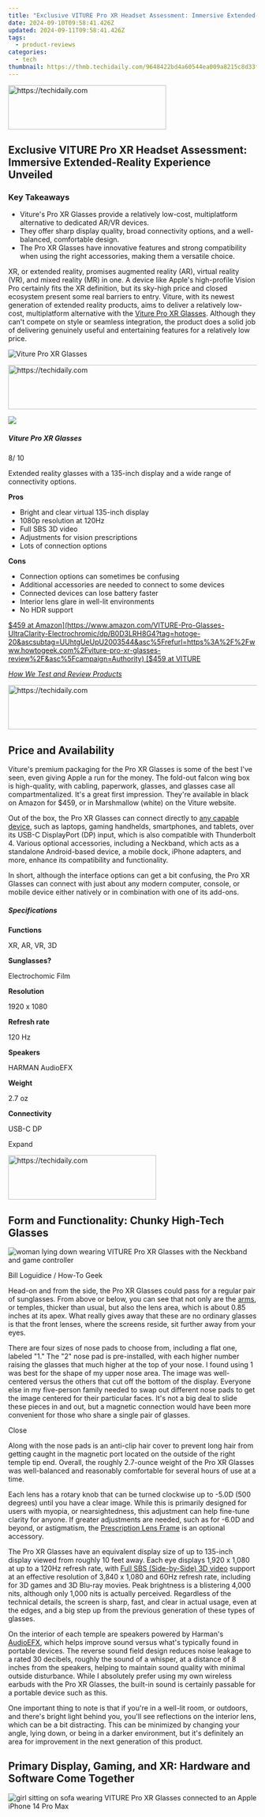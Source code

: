 ```yaml
---
title: "Exclusive VITURE Pro XR Headset Assessment: Immersive Extended-Reality Experience Unveiled"
date: 2024-09-10T09:58:41.426Z
updated: 2024-09-11T09:58:41.426Z
tags:
  - product-reviews
categories:
  - tech
thumbnail: https://thmb.techidaily.com/9648422bd4a60544ea009a8215c8d33f0ea36e37be4db7347e6bdc7775fbd6e2.jpg
---
```






<!-- affiliate ads begin -->
<a href="https://bluettius.sjv.io/c/5597632/2139121/17108" target="_top" id="2139121">
  <img src="//a.impactradius-go.com/display-ad/17108-2139121" border="0" alt="https://techidaily.com" width="320" height="90"/>
</a>
<img height="0" width="0" src="https://bluettius.sjv.io/i/5597632/2139121/17108" style="position:absolute;visibility:hidden;" border="0" />
<!-- affiliate ads end -->




## Exclusive VITURE Pro XR Headset Assessment: Immersive Extended-Reality Experience Unveiled

### Key Takeaways

* Viture's Pro XR Glasses provide a relatively low-cost, multiplatform alternative to dedicated AR/VR devices.
* They offer sharp display quality, broad connectivity options, and a well-balanced, comfortable design.
* The Pro XR Glasses have innovative features and strong compatibility when using the right accessories, making them a versatile choice.

 XR, or extended reality, promises augmented reality (AR), virtual reality (VR), and mixed reality (MR) in one. A device like Apple's high-profile Vision Pro certainly fits the XR definition, but its sky-high price and closed ecosystem present some real barriers to entry. Viture, with its newest generation of extended reality products, aims to deliver a relatively low-cost, multiplatform alternative with the [Viture Pro XR Glasses](https://www.amazon.com/VITURE-Pro-Glasses-UltraClarity-Electrochromic/dp/B0D3LRH8G4?tag=hotoge-20&ascsubtag=UUhtgUeUpU2003544&asc%5Frefurl=https%3A%2F%2Fwww.howtogeek.com%2Fviture-pro-xr-glasses-review%2F&asc%5Fcampaign=Authority). Although they can't compete on style or seamless integration, the product does a solid job of delivering genuinely useful and entertaining features for a relatively low price.

![Viture Pro XR Glasses](https://static1.howtogeekimages.com/wordpress/wp-content/uploads/2024/07/viture-pro-xr-glasses.png) 





<!-- affiliate ads begin -->
<a href="https://ephamedtechinc.pxf.io/c/5597632/2136615/26400" target="_top" id="2136615">
  <img src="//a.impactradius-go.com/display-ad/26400-2136615" border="0" alt="https://techidaily.com" width="728" height="90"/>
</a>
<img height="0" width="0" src="https://ephamedtechinc.pxf.io/i/5597632/2136615/26400" style="position:absolute;visibility:hidden;" border="0" />
<!-- affiliate ads end -->




![](https://static1.howtogeekimages.com/wordpresshttps://static0.howtogeekimages.com/wordpress/wp-content/uploads/2024/01/htg-rec-2024-2000-1.png) 

#####  Viture Pro XR Glasses

8/ 10 

Extended reality glasses with a 135-inch display and a wide range of connectivity options.

**Pros** 
* Bright and clear virtual 135-inch display
* 1080p resolution at 120Hz
* Full SBS 3D video
* Adjustments for vision prescriptions
* Lots of connection options

**Cons** 
* Connection options can sometimes be confusing
* Additional accessories are needed to connect to some devices
* Connected devices can lose battery faster
* Interior lens glare in well-lit environments
* No HDR support

[$459 at Amazon](https://www.amazon.com/VITURE-Pro-Glasses-UltraClarity-Electrochromic/dp/B0D3LRH8G4?tag=hotoge-20&ascsubtag=UUhtgUeUpU2003544&asc%5Frefurl=https%3A%2F%2Fwww.howtogeek.com%2Fviture-pro-xr-glasses-review%2F&asc%5Fcampaign=Authority) [$459 at VITURE](http://pro.viture.com/) 

[_How We Test and Review Products_](https://vp-tips.techidaily.com/swiftly-move-data-fast-and-reliable-methods-to-direct-files-onto-your-computer/)





<!-- affiliate ads begin -->
<a href="https://zebaoaffiliateprogram.pxf.io/c/5597632/2137974/21526" target="_top" id="2137974">
  <img src="//a.impactradius-go.com/display-ad/21526-2137974" border="0" alt="https://techidaily.com" width="728" height="90"/>
</a>
<img height="0" width="0" src="https://zebaoaffiliateprogram.pxf.io/i/5597632/2137974/21526" style="position:absolute;visibility:hidden;" border="0" />
<!-- affiliate ads end -->




## **Price and Availability** 

 Viture's premium packaging for the Pro XR Glasses is some of the best I've seen, even giving Apple a run for the money. The fold-out falcon wing box is high-quality, with cabling, paperwork, glasses, and glasses case all compartmentalized. It's a great first impression. They're available in black on Amazon for $459, or in Marshmallow (white) on the Viture website.

 Out of the box, the Pro XR Glasses can connect directly to [any capable device](https://www.viture.com/compatibility), such as laptops, gaming handhelds, smartphones, and tablets, over its USB-C DisplayPort (DP) input, which is also compatible with Thunderbolt 4\. Various optional accessories, including a Neckband, which acts as a standalone Android-based device, a mobile dock, iPhone adapters, and more, enhance its compatibility and functionality.

 In short, although the interface options can get a bit confusing, the Pro XR Glasses can connect with just about any modern computer, console, or mobile device either natively or in combination with one of its add-ons.

#####  Specifications

**Functions** 

 XR, AR, VR, 3D 

**Sunglasses?** 

 Electrochomic Film 

**Resolution** 

 1920 x 1080 

**Refresh rate** 

 120 Hz 

**Speakers** 

 HARMAN AudioEFX 

**Weight** 

 2.7 oz 

**Connectivity** 

 USB-C DP 

Expand 





<!-- affiliate ads begin -->
<a href="https://aligracehair.sjv.io/c/5597632/2115946/19272" target="_top" id="2115946">
  <img src="//a.impactradius-go.com/display-ad/19272-2115946" border="0" alt="https://techidaily.com" width="300" height="90"/>
</a>
<img height="0" width="0" src="https://aligracehair.sjv.io/i/5597632/2115946/19272" style="position:absolute;visibility:hidden;" border="0" />
<!-- affiliate ads end -->




## **Form and Functionality: Chunky High-Tech Glasses** 

![woman lying down wearing VITURE Pro XR Glasses with the Neckband and game controller](https://static1.howtogeekimages.com/wordpress/wp-content/uploads/wm/2024/06/02-2024-06-06-13-32-02.jpg) 

Bill Loguidice / How-To Geek

 Head-on and from the side, the Pro XR Glasses could pass for a regular pair of sunglasses. From above or below, you can see that not only are the [arms](https://felixgray.com/blog/learning-about-the-different-parts-of-glasses/), or temples, thicker than usual, but also the lens area, which is about 0.85 inches at its apex. What really gives away that these are no ordinary glasses is that the front lenses, where the screens reside, sit further away from your eyes.

 There are four sizes of nose pads to choose from, including a flat one, labeled "1." The "2" nose pad is pre-installed, with each higher number raising the glasses that much higher at the top of your nose. I found using 1 was best for the shape of my upper nose area. The image was well-centered versus the others that cut off the bottom of the display. Everyone else in my five-person family needed to swap out different nose pads to get the image centered for their particular faces. It's not a big deal to slide these pieces in and out, but a magnetic connection would have been more convenient for those who share a single pair of glasses.

Close 

 Along with the nose pads is an anti-clip hair cover to prevent long hair from getting caught in the magnetic port located on the outside of the right temple tip end. Overall, the roughly 2.7-ounce weight of the Pro XR Glasses was well-balanced and reasonably comfortable for several hours of use at a time.

 Each lens has a rotary knob that can be turned clockwise up to -5.0D (500 degrees) until you have a clear image. While this is primarily designed for users with myopia, or nearsightedness, this adjustment can help fine-tune clarity for anyone. If greater adjustments are needed, such as for -6.0D and beyond, or astigmatism, the [Prescription Lens Frame](https://academy.viture.com/xr%5Fglasses/accessories#viturexrglassesprescriptionlensframe) is an optional accessory.

 The Pro XR Glasses have an equivalent display size of up to 135-inch display viewed from roughly 10 feet away. Each eye displays 1,920 x 1,080 at up to a 120Hz refresh rate, with [Full SBS (Side-by-Side) 3D video](https://www.easefab.com/instructabletips/half-sbs-vs-full-sbs.html#:~:text=Half%20Side%2Dby%2DSide%20%28,3D%201920%C3%971080%20frame.) support at an effective resolution of 3,840 x 1,080 and 60Hz refresh rate, including for 3D games and 3D Blu-ray movies. Peak brightness is a blistering 4,000 nits, although only 1,000 nits is actually perceived. Regardless of the technical details, the screen is sharp, fast, and clear in actual usage, even at the edges, and a big step up from the previous generation of these types of glasses.

 On the interior of each temple are speakers powered by Harman's [AudioEFX](https://embedded.harman.com/audioefx), which helps improve sound versus what's typically found in portable devices. The reverse sound field design reduces noise leakage to a rated 30 decibels, roughly the sound of a whisper, at a distance of 8 inches from the speakers, helping to maintain sound quality with minimal outside disturbance. While I absolutely prefer using my own wireless earbuds with the Pro XR Glasses, the built-in sound is certainly passable for a portable device such as this.

 One important thing to note is that if you're in a well-lit room, or outdoors, and there's bright light behind you, you'll see reflections on the interior lens, which can be a bit distracting. This can be minimized by changing your angle, lying down, or being in a darker environment, but it's definitely an area for improvement in the next generation of this product.

## **Primary Display, Gaming, and XR: Hardware and Software Come Together** 

![girl sitting on sofa wearing VITURE Pro XR Glasses connected to an Apple iPhone 14 Pro Max](https://static1.howtogeekimages.com/wordpress/wp-content/uploads/wm/2024/06/04-2024-06-07-16-03-02.jpg) 





<!-- affiliate ads begin -->
<span id="2127886">
					<video width="576" height="1024" style="cursor:pointer"
           poster="//a.impactradius-go.com/display-clicktoplayimage/2127886.png"
           onclick="if(!this.playClicked){this.play();this.setAttribute('controls',true);this.playClicked=true;}">
	   <source src="//a.impactradius-go.com/display-ad/18498-2127886">
	   <img src="//a.impactradius-go.com/display-clicktoplayimage/2127886.png" style="border: none; height: 100%; width: 100%; object-fit: contain">
	</video>
	<div style="width:360px;text-align:center"><a href="javascript:window.open(decodeURIComponent('https%3A%2F%2Funicoeye.pxf.io%2Fc%2F5597632%2F2127886%2F18498'), '_blank');void(0);">Click here</a></div>
</span>
<img height="0" width="0" src="https://imp.pxf.io/i/5597632/2127886/18498" style="position:absolute;visibility:hidden;" border="0" />
<!-- affiliate ads end -->




Bill Loguidice / How-To Geek

 By default, connecting the Pro XR Glasses is as simple as attaching the USB-C-based DP cable to a compatible device. If a device has a USB-C port that outputs video, it should just work. I successfully tested this on a [Steam Deck](https://facebook-clips.techidaily.com/updated-the-art-of-revisiting-historical-facebook-posts-mobilelaptop-for-2024/), Nintendo Switch OLED, [Lenovo LOQ 15IAX9I laptop](https://shop-links.co/link/?exclusive=1&publisher_slug=itechdaily19598&url=https%3A%2F%2Fpsref.lenovo.com%2FProduct%2FLOQ%2FLOQ%255F15IAX9I), and a Samsung Galaxy Tab S7+, each immediately connecting and displaying flawlessly.

 Of course, with something like the Samsung Galaxy Tab S7+, the 1,920 x 1,080 resolution of the Pro XR Glasses is much lower than the tablet's native 2,800 x 1,752\. This resulted in a display that was not particularly sharp, but once I entered [DeX](https://youtube-sure.techidaily.com/into-the-world-of-chroma-keying-youtubes-guide-to-green-screens-for-2024/) mode, all that changed. With DeX, I was able to use my Bluetooth trackball and keyboard to create a wonderfully functional, and sharp, virtual desktop computing experience with the native resolution of the Pro XR Glasses. Just like with the Lenovo LOQ 151IAX9I laptop, this not only creates an intriguing portable monitor setup but can also provide privacy in a public environment like a coffee shop. While the strange looks you'll get may ultimately not be worth it, acting as a private display remains a genuine use case.

 Unfortunately, since the Pro XR Glasses do not have their own power source, it draws power from the USB-C port of the device it's connected to. With my original Steam Deck, this translated to losing roughly one percent of battery life for every minute I was using the display. For devices that can connect to other power sources at the same time, this is not really an issue, but for [devices like the Steam Deck](https://buynow-help.techidaily.com/wire-free-wonderment-the-allure-of-m06-headphones/) or Switch, or actually connecting common HDMI-based devices, you'll want to take advantage of some optional accessories.

 The updated [Viture Pro Mobile Dock](https://www.amazon.com/VITURE-Supports-Compatible-Handheld-Smartphones/dp/B0D3LT6BJW/?tag=hotoge-20&ascsubtag=UUhtgUeUpU2003544&asc%5Frefurl=https%3A%2F%2Fwww.howtogeek.com%2Fviture-pro-xr-glasses-review%2F&asc%5Fcampaign=Authority) ($129) is pretty much a must-have accessory, sporting a 13,000mAh battery in a compact case, and the same features as its [predecessor](https://www.amazon.com/Compatible-Nintendo-Switch-Handheld-Consoles-Chromecast/dp/B0CG65NRPL/?tag=hotoge-20&ascsubtag=UUhtgUeUpU2003544&asc%5Frefurl=https%3A%2F%2Fwww.howtogeek.com%2Fviture-pro-xr-glasses-review%2F&asc%5Fcampaign=Authority), just with better discharge efficiency for extended battery life. The dock provides up to eight hours of battery life with the Nintendo Switch, up to three hours with the original Steam Deck, and up to 20 hours with HDMI-based devices.

 The Pro Mobile Dock has an HDMI 1.4 input for connecting HDMI-based devices like the Microsoft Xbox Series X, Sony PlayStation 5, or Apple TV, as well as the same type of USB-C DP input found on the glasses, allowing devices additional ways to connect and power. You then plug your Pro XR Glasses into the first glasses USB-C port on the Mobile Dock, and can even connect a second pair of Pro XR, [One XR](https://www.amazon.com/Glasses-Display-Supported-Consoles-Adjustments-Electrochromic/dp/B0CGM2BMGN/?tag=hotoge-20&ascsubtag=UUhtgUeUpU2003544&asc%5Frefurl=https%3A%2F%2Fwww.howtogeek.com%2Fviture-pro-xr-glasses-review%2F&asc%5Fcampaign=Authority), or [One Lite XR](https://www.amazon.com/Glasses-Spatial-Supported-Consoles-Android-Adjustments/dp/B0CP5KZMBN/?tag=hotoge-20&ascsubtag=UUhtgUeUpU2003544&asc%5Frefurl=https%3A%2F%2Fwww.howtogeek.com%2Fviture-pro-xr-glasses-review%2F&asc%5Fcampaign=Authority) Glasses to the second glasses USB-C port for multiplayer gaming or watching the same video.

![VITURE Pro Mobile Dock](https://static1.howtogeekimages.com/wordpress/wp-content/uploads/wm/2024/06/04b-2024-05-27-17-09-17.jpg) 

Bill Loguidice / How-To Geek

 While the Pro Mobile Dock is a universal solution, Viture also makes Mobile Dock Mounts ($19) specifically for [Nintendo Switch](https://www.amazon.com/VITURE-Mobile-Mount-Switch-Carry/dp/B0CGMG3BSL?tag=hotoge-20&ascsubtag=UUhtgUeUpU2003544&asc%5Frefurl=https%3A%2F%2Fwww.howtogeek.com%2Fviture-pro-xr-glasses-review%2F&asc%5Fcampaign=Authority) and [Steam Deck](https://pro.viture.com/). These allow the Pro Mobile Dock to mount on the back of the Switch or Steam Deck, adding some weight, but keeping both devices portable.

 The Pro XR Glasses work with Apple's iPhone 15 series out of the box, but adding the [USB-C Charging XR Adapter](https://www.viture.com/store?pid=8346188087577) ($59) unlocks multiple virtual screens, 1-Click 3D, and VR video support via the [SpaceWalker](https://apps.apple.com/us/app/spacewalker-by-viture/id6450915765) app, which is also available for [Android](https://www.anrdoezrs.net/links/3607085/type/dlg/sid/UUhtgUeUpU2003544/https://play.google.com/store/apps/details?id=com.viture.spacewalker) and [macOS](https://viture.com/mac), with a Windows version promised in the near future. When paired with an iPhone 15, SpaceWalker is an impressive showpiece and gets you a lot of the way to the functionality of the premium [Apple Vision Pro](https://tiktok-videos.techidaily.com/formulating-a-heartfelt-tiktok-epilogue-for-2024/) headset. If you have an iPhone 14 or earlier like I do, you can use the [HDMI XR Adapter](https://www.amazon.com/stores/page/10648457-302B-4E2F-9199-D767CA91FE86?tag=hotoge-20&ascsubtag=UUhtgUeUpU2003544&asc%5Frefurl=https%3A%2F%2Fwww.howtogeek.com%2Fviture-pro-xr-glasses-review%2F&asc%5Fcampaign=Authority) ($69) to access a subset of the SpaceWalker app's features. You'll also need a [Lightning to Micro USB Adapter](https://www.amazon.com/VITURE-Lightning-Adapter-Certified-Streaming/dp/B0CGNKVMC9?tag=hotoge-20&ascsubtag=UUhtgUeUpU2003544&asc%5Frefurl=https%3A%2F%2Fwww.howtogeek.com%2Fviture-pro-xr-glasses-review%2F&asc%5Fcampaign=Authority) ($19) and a [Lightning to Digital AV adapter](https://www.amazon.com/Apple-Lightning-Digital-AV-Adapter/dp/B009WHV3BM/?tag=hotoge-20&ascsubtag=UUhtgUeUpU2003544&asc%5Frefurl=https%3A%2F%2Fwww.howtogeek.com%2Fviture-pro-xr-glasses-review%2F&asc%5Fcampaign=Authority) ($39) to complete the necessary connections.

Close 

 Using the SpaceWalker app with my iPhone 14 Pro Max was an interesting experience. I was able to use the built-in head tracking to view multiple screens and watch 360 degrees and VR videos, as well as use my iPhone as a virtual pointer to select things. Since the Pro XR Glasses don't have an all-encompassing field of view—it's still a centered image like a giant television—it's nowhere near as immersive as a traditional VR headset like the Meta Quest, but it's still nice to have the option. While I don't anticipate using the SpaceWalker app much until I get a newer iPhone, I do appreciate the physical connections allowing me to seamlessly display my phone's screen, including videos, on the Pro XR Glasses.





<!-- affiliate ads begin -->
<span id="1424527">
					<video width="864" height="1536" style="cursor:pointer"
           poster="//a.impactradius-go.com/display-clicktoplayimage/1424527.png"
           onclick="if(!this.playClicked){this.play();this.setAttribute('controls',true);this.playClicked=true;}">
	   <source src="//a.impactradius-go.com/display-ad/16446-1424527">
	   <img src="//a.impactradius-go.com/display-clicktoplayimage/1424527.png" style="border: none; height: 100%; width: 100%; object-fit: contain">
	</video>
	<div style="width:540px;text-align:center"><a href="javascript:window.open(decodeURIComponent('https%3A%2F%2Flaganoo.pxf.io%2Fc%2F5597632%2F1424527%2F16446'), '_blank');void(0);">Click here</a></div>
</span>
<img height="0" width="0" src="https://imp.pxf.io/i/5597632/1424527/16446" style="position:absolute;visibility:hidden;" border="0" />
<!-- affiliate ads end -->




## **Viture Neckband: A Home-Grown Solution With Issues** 

![VITURE Neckband](https://static1.howtogeekimages.com/wordpress/wp-content/uploads/wm/2024/06/05-2024-05-27-17-05-33.jpg) 





<!-- affiliate ads begin -->
<a href="https://bluettiit.sjv.io/c/5597632/2114265/17093" target="_top" id="2114265">
  <img src="//a.impactradius-go.com/display-ad/17093-2114265" border="0" alt="https://techidaily.com" width="728" height="90"/>
</a>
<img height="0" width="0" src="https://bluettiit.sjv.io/i/5597632/2114265/17093" style="position:absolute;visibility:hidden;" border="0" />
<!-- affiliate ads end -->




Bill Loguidice / How-To Geek

 If you don't want to worry about [what adapters go with what device](https://academy.viture.com/hdmi%5Fxr%5Fadapter/introduction#adapterfeaturecomparison), or what Pro XR Glasses features are supported, Viture offers a [Neckband](https://www.amazon.com/VITURE-Neckband-Compatible-Official-Bluetooth/dp/B0CGM6359P/?tag=hotoge-20&ascsubtag=UUhtgUeUpU2003544&asc%5Frefurl=https%3A%2F%2Fwww.howtogeek.com%2Fviture-pro-xr-glasses-review%2F&asc%5Fcampaign=Authority) ($179). It's a wearable Android-based device that connects directly to the Pro XR Glasses and lasts for a minimum of two hours between charges thanks to its 3,280mAh battery, although it also has a dedicated USB-C port to keep it powered for longer. You can install just about any app from the Google Play store, including video and game streaming apps. Major streaming and other apps are preinstalled, like Netflix, [PSPlay](https://www.anrdoezrs.net/links/3607085/type/dlg/sid/UUhtgUeUpU2003544/https://play.google.com/store/apps/details/PSPlay%5FPS5%5FPS4%5FRemote%5FPlay?id=psplay.grill.com&hl=en%5FUS), and [XBXPlay](https://www.anrdoezrs.net/links/3607085/type/dlg/sid/UUhtgUeUpU2003544/https://play.google.com/store/search?q=xbxplay&c=apps&hl=en%5FUS), the latter two supporting PlayStation and Xbox game streaming, respectively, and are included at no cost with the Neckband.

 As expected for an Android-based device, you can connect to a variety of Bluetooth devices, including headphones, keyboards, and controllers. While the company offers the excellent [VITURE x 8BitDo Ultimate C Bluetooth Controller](https://www.amazon.com/Ultimate-Bluetooth-Controller-Switch-Vibration-Nintendo/dp/B0D47HVMBN/?tag=hotoge-20&ascsubtag=UUhtgUeUpU2003544&asc%5Frefurl=https%3A%2F%2Fwww.howtogeek.com%2Fviture-pro-xr-glasses-review%2F&asc%5Fcampaign=Authority) ($39), which is also compatible with Nintendo Switch, any Android-compatible game controller should work without issue.

![VITURE x 8BitDo Ultimate C Bluetooth Controller](https://static1.howtogeekimages.com/wordpress/wp-content/uploads/wm/2024/06/06-2024-05-27-17-41-48.jpg) 





<!-- affiliate ads begin -->
<a href="https://aligracehair.sjv.io/c/5597632/2135413/19272" target="_top" id="2135413">
  <img src="//a.impactradius-go.com/display-ad/19272-2135413" border="0" alt="https://techidaily.com" width="300" height="90"/>
</a>
<img height="0" width="0" src="https://aligracehair.sjv.io/i/5597632/2135413/19272" style="position:absolute;visibility:hidden;" border="0" />
<!-- affiliate ads end -->




Bill Loguidice / How-To Geek

 Unfortunately, I couldn't connect the Neckband's Wi-Fi to my home network, just my iPhone's hotspot, and it took many tries to get a Bluetooth keyboard, trackball, and game controller to connect all at once. I certainly enjoyed some of the demo 3D videos and other content and can see the potential here, but since it has some rough edges with its interface and how it works in general, the few conveniences this device offers are really not worth all the trouble at this point. While I like the Pro XR Glasses, the Neckband is something I'd personally avoid instead of your choice of device and any necessary interface or interfaces.

## **Should You Buy the VITURE Pro XR Glasses?** 

 There are several VR, AR, MR, and XR glasses on the market right now, but the versatility and quality of the [Viture Pro XR Glasses](https://www.amazon.com/VITURE-Pro-Glasses-UltraClarity-Electrochromic/dp/B0D3LRH8G4?tag=hotoge-20&ascsubtag=UUhtgUeUpU2003544&asc%5Frefurl=https%3A%2F%2Fwww.howtogeek.com%2Fviture-pro-xr-glasses-review%2F&asc%5Fcampaign=Authority) make them a safe bet among the various options. While these glasses do indeed support advanced features like VR and 3D, as well as head tracking, it's nowhere near as immersive as a real VR headset or Apple's more AR-centric Vision Pro. Instead, it's like you're looking at a big screen display about 10 feet away where advanced features are taking place, not like you're actually inside. As such, I'd say that if you want a personal, private, and portable video display, and you only occasionally want to dabble in the other features, you'd be making a wise choice. Otherwise, this is probably not the device for you.

![Viture Pro XR Glasses](https://static1.howtogeekimages.com/wordpress/wp-content/uploads/2024/07/viture-pro-xr-glasses.png) 

![](https://static1.howtogeekimages.com/wordpresshttps://static0.howtogeekimages.com/wordpress/wp-content/uploads/2024/01/htg-rec-2024-2000-1.png) 

#####  VITURE Pro XR Glasses

8/ 10 

Extended reality glasses with a 135-inch display and a wide range of connectivity options.

[$459 at Amazon](https://www.amazon.com/VITURE-Pro-Glasses-UltraClarity-Electrochromic/dp/B0D3LRH8G4?tag=hotoge-20&ascsubtag=UUhtgUeUpU2003544&asc%5Frefurl=https%3A%2F%2Fwww.howtogeek.com%2Fviture-pro-xr-glasses-review%2F&asc%5Fcampaign=Authority) [$459 at VITURE](http://pro.viture.com/)

<ins class="adsbygoogle"
     style="display:block"
     data-ad-format="autorelaxed"
     data-ad-client="ca-pub-7571918770474297"
     data-ad-slot="1223367746"></ins>



<ins class="adsbygoogle"
     style="display:block"
     data-ad-client="ca-pub-7571918770474297"
     data-ad-slot="8358498916"
     data-ad-format="auto"
     data-full-width-responsive="true"></ins>

<span class="atpl-alsoreadstyle">Also read:</span>
<div><ul>
<li><a href="https://facebook-record-videos.techidaily.com/new-in-2024-addressed-discrepancy-in-shorts-showcase/"><u>[New] In 2024, Addressed  Discrepancy in Shorts Showcase</u></a></li>
<li><a href="https://facebook-video-share.techidaily.com/new-the-ultimate-list-of-5-gaming-audio-experts/"><u>[New] The Ultimate List of 5 Gaming Audio Experts</u></a></li>
<li><a href="https://article-helps.techidaily.com/new-tiktok-number-modification-easy-to-follow-steps/"><u>[New] TikTok Number Modification  Easy to Follow Steps</u></a></li>
<li><a href="https://screen-video-capture.techidaily.com/updated-from-download-to-usage-setting-up-obs-on-a-mac-for-2024/"><u>[Updated] From Download to Usage  Setting Up OBS on a Mac for 2024</u></a></li>
<li><a href="https://facebook-video-footage.techidaily.com/updated-learn-the-low-cost-way-of-designing-winning-youtube-ad-campaigns/"><u>[Updated] Learn the Low-Cost Way of Designing Winning YouTube Ad Campaigns</u></a></li>
<li><a href="https://extra-approaches.techidaily.com/updated-picmetamorphosis-techniques-for-shape-alteration/"><u>[Updated] PicMetamorphosis  Techniques for Shape Alteration</u></a></li>
<li><a href="https://some-knowledge.techidaily.com/2024-approved-fixing-blurry-youtube-videos-a-step-by-step-guide/"><u>2024 Approved  Fixing Blurry YouTube Videos  A Step-by-Step Guide</u></a></li>
<li><a href="https://video-screen-grab.techidaily.com/2024-approved-quick-methods-saving-your-google-voice-dialogues/"><u>2024 Approved  Quick Methods  Saving Your Google Voice Dialogues</u></a></li>
<li><a href="https://solve-news.techidaily.com/achieve-targeted-engagement-using-cookiebot-solutions/"><u>Achieve Targeted Engagement Using Cookiebot Solutions</u></a></li>
<li><a href="https://solve-news.techidaily.com/automated-data-collection-with-the-efficiency-of-cookiebot-technology/"><u>Automated Data Collection with the Efficiency of Cookiebot Technology</u></a></li>
<li><a href="https://solve-news.techidaily.com/boost-your-online-success-using-the-latest-cookiebot-solutions/"><u>Boost Your Online Success Using the Latest Cookiebot Solutions</u></a></li>
<li><a href="https://solve-news.techidaily.com/boost-your-sites-performance-smart-analytics-via-cookiebot-solutions/"><u>Boost Your Site's Performance: Smart Analytics via Cookiebot Solutions</u></a></li>
<li><a href="https://solve-news.techidaily.com/boost-your-website-with-the-power-of-cookiebots-advanced-analytics-solutions/"><u>Boost Your Website with the Power of Cookiebot's Advanced Analytics Solutions</u></a></li>
<li><a href="https://android-location-track.techidaily.com/compact-computing-evolved-discover-the-minisforum-atomman-x7-ti-with-intel-ultra-processor-and-touchscreen-feature/"><u>Compact Computing Evolved: Discover the MinisForum AtomMan X7 Ti with Intel Ultra Processor & Touchscreen Feature</u></a></li>
<li><a href="https://solve-news.techidaily.com/cookiebot-driven-automation-enhancing-your-websites-performance/"><u>Cookiebot-Driven Automation: Enhancing Your Website's Performance</u></a></li>
<li><a href="https://solve-news.techidaily.com/cookiebot-driven-custom-solutions-for-tailored-online-engagement/"><u>Cookiebot-Driven Custom Solutions for Tailored Online Engagement</u></a></li>
<li><a href="https://solve-news.techidaily.com/cookiebot-enabled-boost-your-sites-traffic-with-automated-ppc-campaigns/"><u>Cookiebot-Enabled: Boost Your Site's Traffic with Automated PPC Campaigns</u></a></li>
<li><a href="https://solve-news.techidaily.com/cookiebot-enabled-boost-your-websites-traffic-with-advanced-tracking-solutions/"><u>Cookiebot-Enabled: Boost Your Website's Traffic with Advanced Tracking Solutions</u></a></li>
<li><a href="https://solve-news.techidaily.com/cookiebot-enabled-enhancing-your-websites-performance-and-analytics/"><u>Cookiebot-Enabled: Enhancing Your Website's Performance and Analytics</u></a></li>
<li><a href="https://solve-news.techidaily.com/cookiebot-enabled-optimizing-your-website-with-advanced-tracking/"><u>Cookiebot-Enabled: Optimizing Your Website with Advanced Tracking</u></a></li>
<li><a href="https://solve-news.techidaily.com/cookiebot-enhanced-experience-optimize-your-site-with-smart-tracking-technology/"><u>Cookiebot-Enhanced Experience: Optimize Your Site with Smart Tracking Technology</u></a></li>
<li><a href="https://solve-news.techidaily.com/cookiebot-enhanced-sites-optimized-through-automated-data-tracking/"><u>Cookiebot-Enhanced Sites: Optimized Through Automated Data Tracking</u></a></li>
<li><a href="https://solve-news.techidaily.com/cookiebot-enhanced-boost-your-sites-performance-with-advanced-tracking-solutions/"><u>Cookiebot-Enhanced: Boost Your Site's Performance with Advanced Tracking Solutions</u></a></li>
<li><a href="https://solve-news.techidaily.com/cookiebot-enhanced-optimized-user-experience-with-advanced-tracking/"><u>Cookiebot-Enhanced: Optimized User Experience with Advanced Tracking</u></a></li>
<li><a href="https://solve-news.techidaily.com/cookiebot-enhancing-your-websites-performance-with-advanced-analytics/"><u>Cookiebot: Enhancing Your Website's Performance with Advanced Analytics</u></a></li>
<li><a href="https://solve-news.techidaily.com/drive-more-leads-using-cookiebot-a-premier-digital-marketing-solution-for-seamless-analytics-and-automation/"><u>Drive More Leads Using Cookiebot: A Premier Digital Marketing Solution for Seamless Analytics and Automation</u></a></li>
<li><a href="https://solve-news.techidaily.com/drive-traffic-with-automated-lead-generation-how-cookiebot-boosts-your-online-presence/"><u>Drive Traffic with Automated Lead Generation: How Cookiebot Boosts Your Online Presence</u></a></li>
<li><a href="https://extra-lessons.techidaily.com/effortless-typography-expansion-in-after-effects/"><u>Effortless Typography Expansion in After Effects</u></a></li>
<li><a href="https://solve-news.techidaily.com/empowering-data-insights-with-the-advanced-technology-of-cookiebot/"><u>Empowering Data Insights with the Advanced Technology of Cookiebot</u></a></li>
<li><a href="https://article-tips.techidaily.com/expert-tips-building-meme-foundations/"><u>Expert Tips  Building Meme Foundations</u></a></li>
<li><a href="https://win-dash.techidaily.com/how-to-find-and-install-correct-drivers-for-samsungs-960-evo-m2-on-windows-machines/"><u>How to Find and Install Correct Drivers for Samsung's 960 EVO M.2 On Windows Machines</u></a></li>
<li><a href="https://screen-mirroring-recording.techidaily.com/in-2024-digital-recording-sounds-and-speech-capture/"><u>In 2024, Digital Recording  Sounds & Speech Capture</u></a></li>
<li><a href="https://tiktok-video-recordings.techidaily.com/in-2024-heres-how-you-can-ace-the-tiktok-photo-editing-hacks/"><u>In 2024, Here’s How You Can Ace the TikTok Photo Editing Hacks</u></a></li>
<li><a href="https://bypass-frp.techidaily.com/in-2024-how-to-bypass-frp-from-samsung-galaxy-a05-by-drfone-android/"><u>In 2024, How to Bypass FRP from Samsung Galaxy A05?</u></a></li>
<li><a href="https://vp-tips.techidaily.com/no-fee-audio-understanding-tool/"><u>No-Fee Audio Understanding Tool</u></a></li>
<li><a href="https://technical-tips.techidaily.com/step-by-step-guide-disabling-the-lock-screen-pin-on-windows-11/"><u>Step-by-Step Guide: Disabling the Lock Screen Pin on Windows 11</u></a></li>
<li><a href="https://fox-links.techidaily.com/top-15-gopro-mounts-and-tripods-for-2024/"><u>Top 15 GoPro Mounts and Tripods for 2024</u></a></li>
<li><a href="https://howto.techidaily.com/want-to-uninstall-google-play-service-from-nokia-c12-here-is-how-drfone-by-drfone-fix-android-problems-fix-android-problems/"><u>Want to Uninstall Google Play Service from Nokia C12? Here is How | Dr.fone</u></a></li>
</ul></div>
